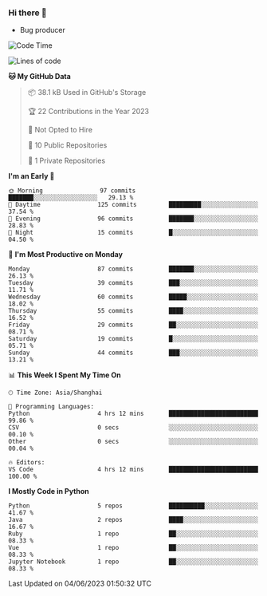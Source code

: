 ### Hi there 👋
* Bug producer
<!--START_SECTION:waka-->
![Code Time](http://img.shields.io/badge/Code%20Time-910%20hrs%2059%20mins-blue)

![Lines of code](https://img.shields.io/badge/From%20Hello%20World%20I%27ve%20Written-78.7%20thousand%20lines%20of%20code-blue)

**🐱 My GitHub Data** 

> 📦 38.1 kB Used in GitHub's Storage 
 > 
> 🏆 22 Contributions in the Year 2023
 > 
> 🚫 Not Opted to Hire
 > 
> 📜 10 Public Repositories 
 > 
> 🔑 1 Private Repositories 
 > 
**I'm an Early 🐤** 

```text
🌞 Morning                97 commits          ███████░░░░░░░░░░░░░░░░░░   29.13 % 
🌆 Daytime                125 commits         █████████░░░░░░░░░░░░░░░░   37.54 % 
🌃 Evening                96 commits          ███████░░░░░░░░░░░░░░░░░░   28.83 % 
🌙 Night                  15 commits          █░░░░░░░░░░░░░░░░░░░░░░░░   04.50 % 
```
📅 **I'm Most Productive on Monday** 

```text
Monday                   87 commits          ███████░░░░░░░░░░░░░░░░░░   26.13 % 
Tuesday                  39 commits          ███░░░░░░░░░░░░░░░░░░░░░░   11.71 % 
Wednesday                60 commits          █████░░░░░░░░░░░░░░░░░░░░   18.02 % 
Thursday                 55 commits          ████░░░░░░░░░░░░░░░░░░░░░   16.52 % 
Friday                   29 commits          ██░░░░░░░░░░░░░░░░░░░░░░░   08.71 % 
Saturday                 19 commits          █░░░░░░░░░░░░░░░░░░░░░░░░   05.71 % 
Sunday                   44 commits          ███░░░░░░░░░░░░░░░░░░░░░░   13.21 % 
```


📊 **This Week I Spent My Time On** 

```text
🕑︎ Time Zone: Asia/Shanghai

💬 Programming Languages: 
Python                   4 hrs 12 mins       █████████████████████████   99.86 % 
CSV                      0 secs              ░░░░░░░░░░░░░░░░░░░░░░░░░   00.10 % 
Other                    0 secs              ░░░░░░░░░░░░░░░░░░░░░░░░░   00.04 % 

🔥 Editors: 
VS Code                  4 hrs 12 mins       █████████████████████████   100.00 % 
```

**I Mostly Code in Python** 

```text
Python                   5 repos             ██████████░░░░░░░░░░░░░░░   41.67 % 
Java                     2 repos             ████░░░░░░░░░░░░░░░░░░░░░   16.67 % 
Ruby                     1 repo              ██░░░░░░░░░░░░░░░░░░░░░░░   08.33 % 
Vue                      1 repo              ██░░░░░░░░░░░░░░░░░░░░░░░   08.33 % 
Jupyter Notebook         1 repo              ██░░░░░░░░░░░░░░░░░░░░░░░   08.33 % 
```




 Last Updated on 04/06/2023 01:50:32 UTC
<!--END_SECTION:waka-->
